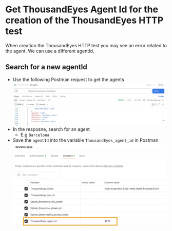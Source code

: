 # Get ThousandEyes Agent Id for the creation of the ThousandEyes HTTP test

When creation the ThousandEyes HTTP test you may see an error related to the agent.
We can use a different agentId.

## Search for a new agentId

- Use the following Postman request to get the agents ![ThousandEyes get agents](img/thousandeyes/postman/getAgents.png)
- In the resposne, search for an agent
  - E.g `Barcelona`
- Save the `agentId` into the variable `ThousandEyes_agent_id` in Postman ![ThousandEyes agentId](img/thousandeyes/postman/agentId.png)

